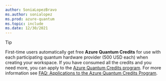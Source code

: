 ```yaml
---
author: SoniaLopezBravo
ms.author: sonialopez
ms.prod: azure-quantum
ms.topic: include
ms.date: 12/30/2021
---
```


> [!TIP]
> First-time users automatically get free **Azure Quantum Credits** for use with each participating quantum hardware provider (500 USD each) when creating your workspace. If you have consumed all the credits and you need more, you can apply to the [Azure Quantum Credits program](https://aka.ms/aq/credits). For more information see [FAQ: Applications to the Azure Quantum Credits Program](xref:microsoft.quantum.credits.credits-faq).
